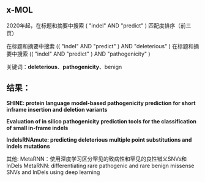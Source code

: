 ## x-MOL
2020年起，在标题和摘要中搜索 ( "indel" AND "predict" )
匹配度排序（前三页）

在标题和摘要中搜索 (( "indel" AND "predict" ) AND "deleterious" )
在标题和摘要中搜索 (( "indel" AND "predict" ) AND "pathogenicity" )

关键词：**deleterious**、**pathogenicity**、benign

## 结果：
**SHINE: protein language model-based pathogenicity prediction for short inframe insertion and deletion variants**

**Evaluation of in silico pathogenicity prediction tools for the classification of small in-frame indels**

**IndelsRNAmute: predicting deleterious multiple point substitutions and indels mutations**

其他:
MetaRNN：使用深度学习区分罕见的致病性和罕见的良性错义SNVs和InDels
MetaRNN: differentiating rare pathogenic and rare benign missense SNVs and InDels using deep learning